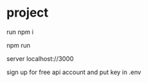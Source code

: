 # project

run npm i

npm run 

server localhost://3000

sign up for free api account and put key in .env
